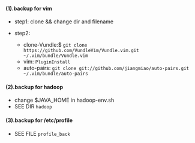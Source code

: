 #### (1).backup for vim ####
* step1: clone && change dir and filename

* step2:
	* clone-Vundle:$ `git clone https://github.com/VundleVim/Vundle.vim.git ~/.vim/bundle/Vundle.vim`
	* vim: `PluginInstall`
	* auto-pairs: `git clone git://github.com/jiangmiao/auto-pairs.git ~/.vim/bundle/auto-pairs`

#### (2).backup for hadoop ####    
* change $JAVA_HOME in hadoop-env.sh
* SEE DIR `hadoop`

#### (3).backup for /etc/profile ####
* SEE FILE `profile_back`
